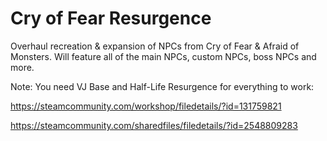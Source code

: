 # Cry of Fear Resurgence
 Overhaul recreation & expansion of NPCs from Cry of Fear & Afraid of Monsters. 
 Will feature all of the main NPCs, custom NPCs, boss NPCs and more.
 
 Note: You need VJ Base and Half-Life Resurgence for everything to work:
 
 https://steamcommunity.com/workshop/filedetails/?id=131759821
 
 https://steamcommunity.com/sharedfiles/filedetails/?id=2548809283
 
